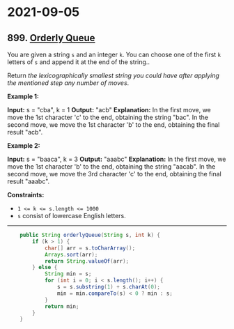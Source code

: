 # 2021-09-05

## 899. [Orderly Queue](https://leetcode.com/problems/orderly-queue/)

You are given a string `s` and an integer `k`. You can choose one of the first `k` letters of `s` and append it at the end of the string..

Return _the lexicographically smallest string you could have after applying the mentioned step any number of moves_.

**Example 1:**

**Input:** s = "cba", k = 1
**Output:** "acb"
**Explanation:**
In the first move, we move the 1st character 'c' to the end, obtaining the string "bac".
In the second move, we move the 1st character 'b' to the end, obtaining the final result "acb".

**Example 2:**

**Input:** s = "baaca", k = 3
**Output:** "aaabc"
**Explanation:**
In the first move, we move the 1st character 'b' to the end, obtaining the string "aacab".
In the second move, we move the 3rd character 'c' to the end, obtaining the final result "aaabc".

**Constraints:**

- `1 <= k <= s.length <= 1000`
- `s` consist of lowercase English letters.

---

```java
    public String orderlyQueue(String s, int k) {
        if (k > 1) {
            char[] arr = s.toCharArray();
            Arrays.sort(arr);
            return String.valueOf(arr);
        } else {
            String min = s;
            for (int i = 0; i < s.length(); i++) {
                s = s.substring(1) + s.charAt(0);
                min = min.compareTo(s) < 0 ? min : s;
            }
            return min;
        }
    }
```
